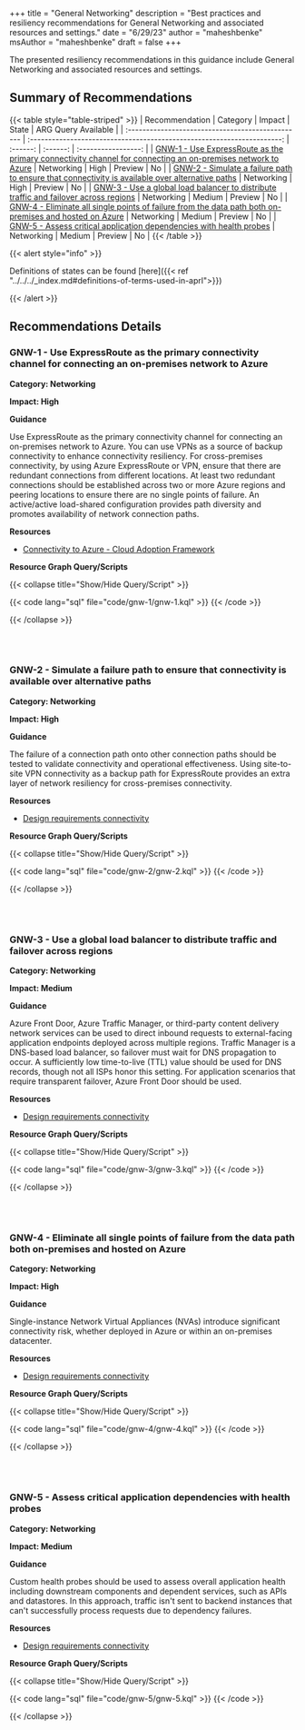 +++
title = "General Networking"
description = "Best practices and resiliency recommendations for General Networking and associated resources and settings."
date = "6/29/23"
author = "maheshbenke"
msAuthor = "maheshbenke"
draft = false
+++

The presented resiliency recommendations in this guidance include General Networking and associated resources and settings.

## Summary of Recommendations

{{< table style="table-striped" >}}
| Recommendation                                    |  Category                                                               |  Impact         |  State   | ARG Query Available |
| :------------------------------------------------ | :---------------------------------------------------------------------: | :------:        | :------: | :-----------------: |
| [GNW-1 - Use ExpressRoute as the primary connectivity channel for connecting an on-premises network to Azure](#gnw-1---use-expressroute-as-the-primary-connectivity-channel-for-connecting-an-on-premises-network-to-azure) | Networking | High | Preview  |         No         |
| [GNW-2 - Simulate a failure path to ensure that connectivity is available over alternative paths](#gnw-2---simulate-a-failure-path-to-ensure-that-connectivity-is-available-over-alternative-paths) | Networking | High | Preview |         No          |
| [GNW-3 - Use a global load balancer to distribute traffic and failover across regions](#gnw-3---use-a-global-load-balancer-to-distribute-traffic-and-failover-across-regions) | Networking | Medium | Preview  |         No         |
| [GNW-4 - Eliminate all single points of failure from the data path both on-premises and hosted on Azure](#gnw-4---eliminate-all-single-points-of-failure-from-the-data-path-both-on-premises-and-hosted-on-azure) | Networking | Medium | Preview  |         No         |
| [GNW-5 - Assess critical application dependencies with health probes](#gnw-5---assess-critical-application-dependencies-with-health-probes) | Networking | Medium | Preview  |         No         |
{{< /table >}}

{{< alert style="info" >}}

Definitions of states can be found [here]({{< ref "../../../_index.md#definitions-of-terms-used-in-aprl">}})

{{< /alert >}}

## Recommendations Details

### GNW-1 - Use ExpressRoute as the primary connectivity channel for connecting an on-premises network to Azure

**Category: Networking**

**Impact: High**

**Guidance**

Use ExpressRoute as the primary connectivity channel for connecting an on-premises network to Azure. You can use VPNs as a source of backup connectivity to enhance connectivity resiliency.
For cross-premises connectivity, by using Azure ExpressRoute or VPN, ensure that there are redundant connections from different locations.
At least two redundant connections should be established across two or more Azure regions and peering locations to ensure there are no single points of failure. An active/active load-shared configuration provides path diversity and promotes availability of network connection paths.

**Resources**

- [Connectivity to Azure - Cloud Adoption Framework](https://learn.microsoft.com/en-us/azure/cloud-adoption-framework/ready/azure-best-practices/connectivity-to-azure)

**Resource Graph Query/Scripts**

{{< collapse title="Show/Hide Query/Script" >}}

{{< code lang="sql" file="code/gnw-1/gnw-1.kql" >}} {{< /code >}}

{{< /collapse >}}

<br><br>

### GNW-2 - Simulate a failure path to ensure that connectivity is available over alternative paths

**Category: Networking**

**Impact: High**

**Guidance**

The failure of a connection path onto other connection paths should be tested to validate connectivity and operational effectiveness. Using site-to-site VPN connectivity as a backup path for ExpressRoute provides an extra layer of network resiliency for cross-premises connectivity.

**Resources**

- [Design requirements connectivity](https://learn.microsoft.com/en-us/azure/well-architected/resiliency/design-requirements#connectivity)

**Resource Graph Query/Scripts**

{{< collapse title="Show/Hide Query/Script" >}}

{{< code lang="sql" file="code/gnw-2/gnw-2.kql" >}} {{< /code >}}

{{< /collapse >}}

<br><br>

### GNW-3 - Use a global load balancer to distribute traffic and failover across regions

**Category: Networking**

**Impact: Medium**

**Guidance**

Azure Front Door, Azure Traffic Manager, or third-party content delivery network services can be used to direct inbound requests to external-facing application endpoints deployed across multiple regions. Traffic Manager is a DNS-based load balancer, so failover must wait for DNS propagation to occur. A sufficiently low time-to-live (TTL) value should be used for DNS records, though not all ISPs honor this setting. For application scenarios that require transparent failover, Azure Front Door should be used.

**Resources**

- [Design requirements connectivity](https://learn.microsoft.com/en-us/azure/well-architected/resiliency/design-requirements#connectivity)

**Resource Graph Query/Scripts**

{{< collapse title="Show/Hide Query/Script" >}}

{{< code lang="sql" file="code/gnw-3/gnw-3.kql" >}} {{< /code >}}

{{< /collapse >}}

<br><br>

### GNW-4 - Eliminate all single points of failure from the data path both on-premises and hosted on Azure

**Category: Networking**

**Impact: High**

**Guidance**

Single-instance Network Virtual Appliances (NVAs) introduce significant connectivity risk, whether deployed in Azure or within an on-premises datacenter.

**Resources**

- [Design requirements connectivity](https://learn.microsoft.com/en-us/azure/well-architected/resiliency/design-requirements#connectivity)

**Resource Graph Query/Scripts**

{{< collapse title="Show/Hide Query/Script" >}}

{{< code lang="sql" file="code/gnw-4/gnw-4.kql" >}} {{< /code >}}

{{< /collapse >}}

<br><br>

### GNW-5 - Assess critical application dependencies with health probes

**Category: Networking**

**Impact: Medium**

**Guidance**

Custom health probes should be used to assess overall application health including downstream components and dependent services, such as APIs and datastores. In this approach, traffic isn't sent to backend instances that can't successfully process requests due to dependency failures.

**Resources**

- [Design requirements connectivity](https://learn.microsoft.com/en-us/azure/well-architected/resiliency/design-requirements#connectivity)

**Resource Graph Query/Scripts**

{{< collapse title="Show/Hide Query/Script" >}}

{{< code lang="sql" file="code/gnw-5/gnw-5.kql" >}} {{< /code >}}

{{< /collapse >}}

<br><br>
